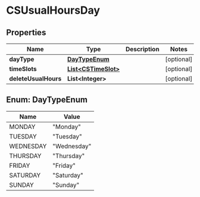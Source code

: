 
# CSUsualHoursDay

## Properties
Name | Type | Description | Notes
------------ | ------------- | ------------- | -------------
**dayType** | [**DayTypeEnum**](#DayTypeEnum) |  |  [optional]
**timeSlots** | [**List&lt;CSTimeSlot&gt;**](CSTimeSlot.md) |  |  [optional]
**deleteUsualHours** | **List&lt;Integer&gt;** |  |  [optional]


<a name="DayTypeEnum"></a>
## Enum: DayTypeEnum
Name | Value
---- | -----
MONDAY | &quot;Monday&quot;
TUESDAY | &quot;Tuesday&quot;
WEDNESDAY | &quot;Wednesday&quot;
THURSDAY | &quot;Thursday&quot;
FRIDAY | &quot;Friday&quot;
SATURDAY | &quot;Saturday&quot;
SUNDAY | &quot;Sunday&quot;



